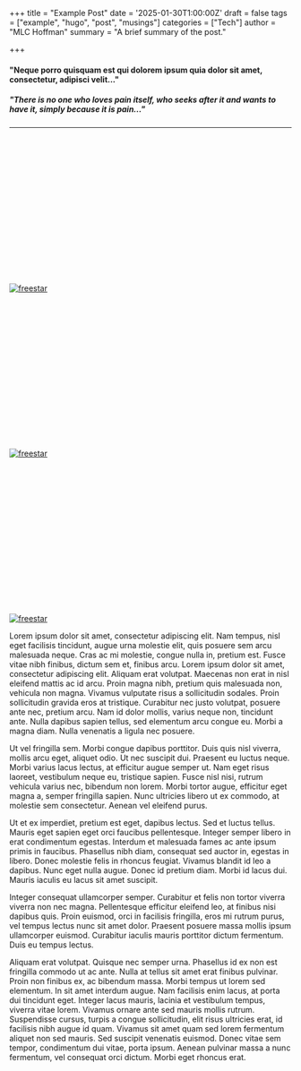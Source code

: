 +++
title = "Example Post"
date = '2025-01-30T1:00:00Z'
draft = false
tags = ["example", "hugo", "post", "musings"]
categories = ["Tech"]
author = "MLC Hoffman"
summary = "A brief summary of the post."

+++

#### "Neque porro quisquam est qui dolorem ipsum quia dolor sit amet, consectetur, adipisci velit..."

##### "There is no one who loves pain itself, who seeks after it and wants to have it, simply because it is pain..."

------

<iframe id="google_ads_iframe_/15184186,22440292294/5292_lipsumcom_left_siderail_1_0" name="google_ads_iframe_/15184186,22440292294/5292_lipsumcom_left_siderail_1_0" title="3rd party ad content" width="300" height="250" scrolling="no" marginwidth="0" marginheight="0" frameborder="0" aria-label="Advertisement" tabindex="0" data-load-complete="true" data-google-container-id="5" style="margin: 0px; padding: 0px; border: 0px; vertical-align: bottom;"></iframe>

[![freestar](https://a.pub.network/core/imgs/fslogo-green.svg)](https://ads.freestar.com/?utm_campaign=branding&utm_medium=banner&utm_source=lipsum.com&utm_content=lipsumcom_left_siderail_1)

<iframe id="_fs-ad-619317f1b42c37ee" width="300" height="250" frameborder="0" marginheight="0" marginwidth="0" scrolling="no" style="margin: 0px; padding: 0px;"></iframe>

[![freestar](https://a.pub.network/core/imgs/fslogo-green.svg)](https://ads.freestar.com/?utm_campaign=branding&utm_medium=banner&utm_source=lipsum.com&utm_content=lipsumcom_left_siderail_2)

<iframe id="_fs-ad-618ab6d9e8347b248" width="300" height="250" frameborder="0" marginheight="0" marginwidth="0" scrolling="no" style="margin: 0px; padding: 0px;"></iframe>

[![freestar](https://a.pub.network/core/imgs/fslogo-green.svg)](https://ads.freestar.com/?utm_campaign=branding&utm_medium=banner&utm_source=lipsum.com&utm_content=lipsumcom_right_siderail_2)

Lorem ipsum dolor sit amet, consectetur adipiscing elit. Nam tempus, nisl eget facilisis tincidunt, augue urna molestie elit, quis posuere sem arcu malesuada neque. Cras ac mi molestie, congue nulla in, pretium est. Fusce vitae nibh finibus, dictum sem et, finibus arcu. Lorem ipsum dolor sit amet, consectetur adipiscing elit. Aliquam erat volutpat. Maecenas non erat in nisl eleifend mattis ac id arcu. Proin magna nibh, pretium quis malesuada non, vehicula non magna. Vivamus vulputate risus a sollicitudin sodales. Proin sollicitudin gravida eros at tristique. Curabitur nec justo volutpat, posuere ante nec, pretium arcu. Nam id dolor mollis, varius neque non, tincidunt ante. Nulla dapibus sapien tellus, sed elementum arcu congue eu. Morbi a magna diam. Nulla venenatis a ligula nec posuere.

Ut vel fringilla sem. Morbi congue dapibus porttitor. Duis quis nisl viverra, mollis arcu eget, aliquet odio. Ut nec suscipit dui. Praesent eu luctus neque. Morbi varius lacus lectus, at efficitur augue semper ut. Nam eget risus laoreet, vestibulum neque eu, tristique sapien. Fusce nisl nisi, rutrum vehicula varius nec, bibendum non lorem. Morbi tortor augue, efficitur eget magna a, semper fringilla sapien. Nunc ultricies libero ut ex commodo, at molestie sem consectetur. Aenean vel eleifend purus.

Ut et ex imperdiet, pretium est eget, dapibus lectus. Sed et luctus tellus. Mauris eget sapien eget orci faucibus pellentesque. Integer semper libero in erat condimentum egestas. Interdum et malesuada fames ac ante ipsum primis in faucibus. Phasellus nibh diam, consequat sed auctor in, egestas in libero. Donec molestie felis in rhoncus feugiat. Vivamus blandit id leo a dapibus. Nunc eget nulla augue. Donec id pretium diam. Morbi id lacus dui. Mauris iaculis eu lacus sit amet suscipit.

Integer consequat ullamcorper semper. Curabitur et felis non tortor viverra viverra non nec magna. Pellentesque efficitur eleifend leo, at finibus nisi dapibus quis. Proin euismod, orci in facilisis fringilla, eros mi rutrum purus, vel tempus lectus nunc sit amet dolor. Praesent posuere massa mollis ipsum ullamcorper euismod. Curabitur iaculis mauris porttitor dictum fermentum. Duis eu tempus lectus.

Aliquam erat volutpat. Quisque nec semper urna. Phasellus id ex non est fringilla commodo ut ac ante. Nulla at tellus sit amet erat finibus pulvinar. Proin non finibus ex, ac bibendum massa. Morbi tempus ut lorem sed elementum. In sit amet interdum augue. Nam facilisis enim lacus, at porta dui tincidunt eget. Integer lacus mauris, lacinia et vestibulum tempus, viverra vitae lorem. Vivamus ornare ante sed mauris mollis rutrum. Suspendisse cursus, turpis a congue sollicitudin, elit risus ultricies erat, id facilisis nibh augue id quam. Vivamus sit amet quam sed lorem fermentum aliquet non sed mauris. Sed suscipit venenatis euismod. Donec vitae sem tempor, condimentum dui vitae, porta ipsum. Aenean pulvinar massa a nunc fermentum, vel consequat orci dictum. Morbi eget rhoncus erat.
